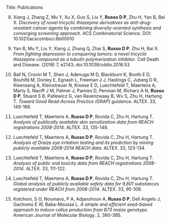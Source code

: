 Title: Publications


8. Xiang J, Zhang Z, Mu Y, Xu X, Guo S, Liu Y, __Russo D P__, Zhu H, Yan B, Bai X. _Discovery of novel tricyclic thiazepine derivatives as anti-drug-resistant cancer agents by combining diversity-oriented synthesis and converging screening approach_. ACS Combinatorial Science. DOI: 10.1021/acscombsci.6b00010 


7. Yan B, Mu Y, Liu Y, Xiang J, Zhang Q, Zhai S, __Russo D P__, Zhu H, Bai X. _From fighting depression to conquering tumors: a novel 
tricyclic thiazepine compound as a tubulin polymerization inhibitor_. Cell Death and Disease. (2016) 7, e2143; doi:10.1038/cddis.2016.53 

6. Ball N, Cronin M T, Shen J, Adenuga M D, Blackburn K, Booth E D, Bouhifd M, Donley E, Egnash L, Freeman J J, Hastings C, Juberg D R, 
Kleensang A, Kleinstreuer N, Kroese E D, Luechtefeld T, Maertens A, Marty S, Naciff J M, Palmer J, Pamies D, Penman M, Richarz A N, 
__Russo D P__, Stuard S B, Patlewicz G, van Ravenzwaay B, Wu S, Zhu H, Hartung T. _Toward Good Read-Across Practice (GRAP) guidance_. 
ALTEX. 33, 149-166. 

5. Luechtefeld T, Maertens A, __Russo D P__, Rovida C, Zhu H, Hartung T. _Analysis of publically available skin sensitization data from 
REACH registrations 2008-2014_. ALTEX. 33, 135-148. 

4. Luechtefeld T, Maertens A, __Russo D P__, Rovida C, Zhu H, Hartung T. _Analysis of Draize eye irritation testing and its prediction by mining publicly available 2008-2014 REACH data_. ALTEX. 33, 123-134. 

3. Luechtefeld T, Maertens A, __Russo D P__, Rovida C, Zhu H, Hartung T. _Analysis of public oral toxicity data from REACH registrations 
2008-2014_. ALTEX. 33, 111-122. 

2. Luechtefeld T, Maertens A, __Russo D P__, Rovida C, Zhu H, Hartung T. _Global analysis of publicly available safety data for 9,801 substances registered under REACH from 2008-2014_. ALTEX. 33, 95-109. 

1. Kotchoni, S O, Noumavo, P A, Adjanohoun A, __Russo D P__, Dell Angelo J, Gachomo E W, Baba-Moussa L. _A simple and efficient seed-based approach to induce callus production from B73 maize genotype_. American Journal of Molecular Biology. 2, 380-385. 